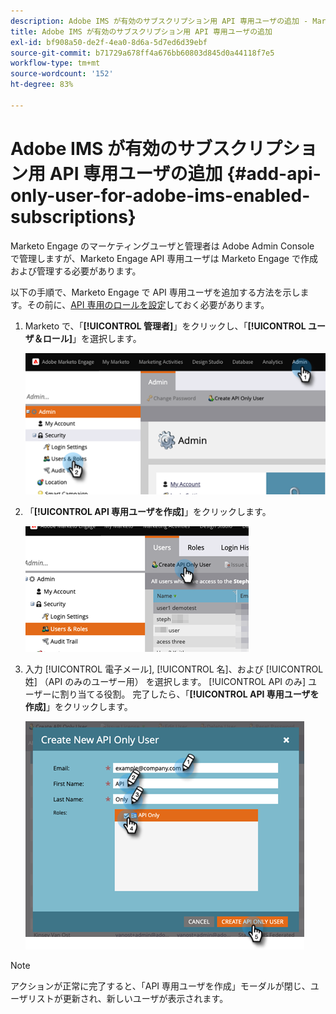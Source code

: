 ```yaml
---
description: Adobe IMS が有効のサブスクリプション用 API 専用ユーザの追加 - Marketo ドキュメント - 製品ドキュメント
title: Adobe IMS が有効のサブスクリプション用 API 専用ユーザの追加
exl-id: bf908a50-de2f-4ea0-8d6a-5d7ed6d39ebf
source-git-commit: b71729a678ff4a676bb60803d845d0a44118f7e5
workflow-type: tm+mt
source-wordcount: '152'
ht-degree: 83%

---
```


# Adobe IMS が有効のサブスクリプション用 API 専用ユーザの追加 {#add-api-only-user-for-adobe-ims-enabled-subscriptions}

Marketo Engage のマーケティングユーザと管理者は Adobe Admin Console で管理しますが、Marketo Engage API 専用ユーザは Marketo Engage で作成および管理する必要があります。

以下の手順で、Marketo Engage で API 専用ユーザを追加する方法を示します。その前に、[API 専用のロールを設定](/help/marketo/product-docs/administration/users-and-roles/create-an-api-only-user-role.md)しておく必要があります。

1. Marketo で、「**[!UICONTROL 管理者]**」をクリックし、「**[!UICONTROL ユーザ＆ロール]**」を選択します。

   ![](assets/add-api-only-user-for-adobe-ims-1.png)

1. 「**[!UICONTROL API 専用ユーザを作成]**」をクリックします。

   ![](assets/add-api-only-user-for-adobe-ims-2.png)

1. 入力 [!UICONTROL 電子メール], [!UICONTROL 名]、および [!UICONTROL 姓] （API のみのユーザー用） を選択します。 [!UICONTROL API のみ] ユーザーに割り当てる役割。 完了したら、「**[!UICONTROL API 専用ユーザを作成]**」をクリックします。

   ![](assets/add-api-only-user-for-adobe-ims-3.png)

>[!NOTE]
>
>アクションが正常に完了すると、「API 専用ユーザを作成」モーダルが閉じ、ユーザリストが更新され、新しいユーザが表示されます。
